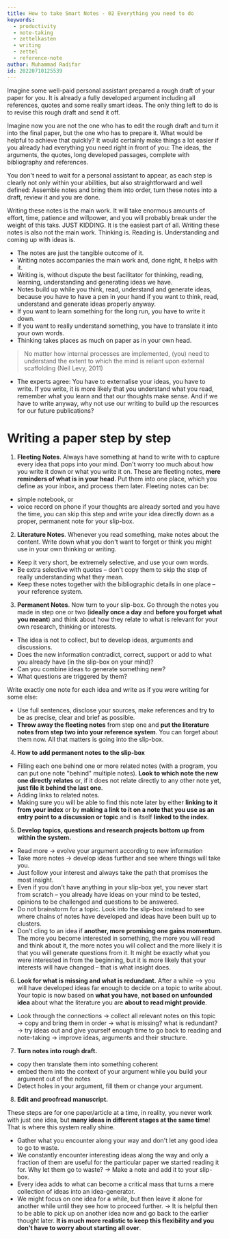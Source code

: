 ```yaml
---
title: How to take Smart Notes - 02 Everything you need to do
keywords:
  - productivity
  - note-taking
  - zettelkasten
  - writing
  - zettel
  - reference-note
author: Muhammad Radifar
id: 20220710125539
---
```


Imagine some well-paid personal assistant prepared a rough draft of your paper for you. It is already a fully developed argument including all references, quotes and some really smart ideas. The only thing left to do is to revise this rough draft and send it off.

Imagine now you are not the one who has to edit the rough draft and turn it into the final paper, but the one who has to prepare it. What would be helpful to achieve that quickly? It would certainly make things a lot easier if you already had everything you need right in front of you: The ideas, the arguments, the quotes, long developed passages, complete with bibliography and references.

You don't need to wait for a personal assistant to appear, as each step is clearly not only within your abilities, but also straightforward and well defined: Assemble notes and bring them into order, turn these notes into a draft, review it and you are done.

Writing these notes is the main work. It will take enormous amounts of effort, time, patience and willpower, and you will probably break under the weight of this taks. JUST KIDDING. It is the easiest part of all. Writing these notes is also not the main work. Thinking is. Reading is. Understanding and coming up with ideas is.
- The notes are just the tangible outcome of it.
- Writing notes accompanies the main work and, done right, it helps with it.
- Writing is, without dispute the best facilitator for thinking, reading, learning, understanding and generating ideas we have.
- Notes build up while you think, read, understand and generate ideas, because you have to have a pen in your hand if you want to think, read, understand and generate ideas properly anyway.
- If you want to learn something for the long run, you have to write it down.
- If you want to really understand something, you have to translate it into your own words.
- Thinking takes places as much on paper as in your own head.

> No matter how internal processes are implemented, (you) need to understand the extent to which the mind is reliant upon external scaffolding (Neil Levy, 2011)

- The experts agree: You have to externalise your ideas, you have to write. If you write, it is more likely that you understand what you read, remember what you learn and that our thoughts make sense. And if we have to write anyway, why not use our writing to build up the resources for our future publications?

# Writing a paper step by step
1. **Fleeting Notes**.
  Always have something at hand to write with to capture every idea that pops into your mind. Don't worry too much about how you write it down or what you write it on. These are fleeting notes, **mere reminders of what is in your head**. Put them into one place, which you define as your inbox, and process them later. Fleeting notes can be:
  - simple notebook, or
  - voice record on phone
  if your thoughts are already sorted and you have the time, you can skip this step and write your idea directly down as a proper, permanent note for your slip-box.

2. **Literature Notes**.
  Whenever you read something, make notes about the content. Write down what you don't want to forget or think you might use in your own thinking or writing.
  - Keep it very short, be extremely selective, and use your own words.
  - Be extra selective with quotes – don't copy them to skip the step of really understanding what they mean.
  - Keep these notes together with the bibliographic details in one place – your reference system.

3. **Permanent Notes**.
  Now turn to your slip-box. Go through the notes you made in step one or two (**ideally once a day** and **before you forget what you meant**) and think about how they relate to what is relevant for your own research, thinking or interests.
- The idea is not to collect, but to develop ideas, arguments and discussions.
- Does the new information contradict, correct, support or add to what you already have (in the slip-box on your mind)?
- Can you combine ideas to generate something new?
- What questions are triggered by them?

Write exactly one note for each idea and write as if you were writing for some else:
- Use full sentences, disclose your sources, make references and try to be as precise, clear and brief as possible.
- **Throw away the fleeting notes** from step one and **put the literature notes from step two into your reference system**. You can forget about them now. All that matters is going into the slip-box.

4. **How to add permanent notes to the slip-box**
- Filling each one behind one or more related notes (with a program, you can put one note "behind" multiple notes). **Look to which note the new one directly relates** or, if it does not relate directly to any other note yet, **just file it behind the last one**.
- Adding links to related notes.
- Making sure you will be able to find this note later by either **linking to it from your index** or by **making a link to it on a note that you use as an entry point to a discussion or topic** and is itself **linked to the index**.

5. **Develop topics, questions and research projects bottom up from within the system.**
- Read more → evolve your argument according to new information
- Take more notes → develop ideas further and see where things will take you.
- Just follow your interest and always take the path that promises the most insight.
- Even if you don't have anything in your slip-box yet, you never start from scratch – you already have ideas on your mind to be tested, opinions to be challenged and questions to be answered.
- Do not brainstorm for a topic. Look into the slip-box instead to see where chains of notes have developed and ideas have been built up to clusters.
- Don't cling to an idea if **another, more promising one gains momentum.** The more you become interested in something, the more you will read and think about it, the more notes you will collect and the more likely it is that you will generate questions from it. It might be exactly what you were interested in from the beginning, but it is more likely that your interests will have changed – that is what insight does.

6. **Look for what is missing and what is redundant.**
  After a while --> you will have developed ideas far enough to decide on a topic to write about.
  Your topic is now based on **what you have**, **not based on unfounded idea** about what the literature you are **about to read might provide**.
  - Look through the connections → collect all relevant notes on this topic → copy and bring them in order → what is missing? what is redundant? → try ideas out and give yourself enough time to go back to reading and note-taking → improve ideas, arguments and their structure.

7. **Turn notes into rough draft.**
  - copy then translate them into something coherent
  - embed them into the context of your argument while you build your argument out of the notes
  - Detect holes in your argument, fill them or change your argument.

8. **Edit and proofread manuscript.**

These steps are for one paper/article at a time, in reality, you never work with just one idea, but **many ideas in different stages at the same time**!
That is where this system really shine.
- Gather what you encounter along your way and don't let any good idea to go to waste.
- We constantly encounter interesting ideas along the way and only a fraction of them are useful for the particular paper we started reading it for. Why let them go to waste? → Make a note and add it to your slip-box.
- Every idea adds to what can become a critical mass that turns a mere collection of ideas into an idea-generator.
- We might focus on one idea for a while, but then leave it alone for another while until they see how to proceed further. → It is helpful then to be able to pick up on another idea now and go back to the earlier thought later. **It is much more realistic to keep this flexibility and you don't have to worry about starting all over**.